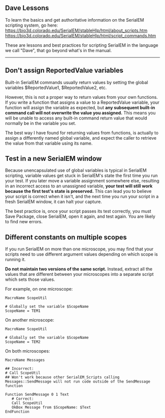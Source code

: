 Dave Lessons
------------

To learn the basics and get authoritative information on the SerialEM scripting system, go here:
    https://bio3d.colorado.edu/SerialEM/stableHlp/html/about_scripts.htm
    https://bio3d.colorado.edu/SerialEM/stableHlp/html/script_commands.htm

These are lessons and best practices for scripting SerialEM in the language we call "Dave", that go beyond what's in the manual.

---

## Don't assign ReportedValue variables

Built-in SerialEM commands usually return values by setting the global variables $ReportedValue1, $ReportedValue2, etc.

However, this is not a proper way to return values from your own functions. If you write a function that assigns a value to a ReportedValue variable, your function will assign the variable as expected, but **any subsequent built-in command call will not overwrite the value you assigned.** This means you will be unable to access any built-in command return value that would normally be in the variable you set.

The best way I have found for returning values from functions, is actually to assign a differently named global variable, and expect the caller to retrieve the value from that variable using its name.

## Test in a new SerialEM window

Because unencapsulated use of global variables is typical in SerialEM scripting, variable values get stuck in SerialEM's state the first time you run your test. If you later move a variable assignment somewhere else, resulting in an incorrect access to an unassigned variable, **your test will still work because the first test's state is preserved.** This can lead you to believe your script is correct when it isn't, and the next time you run your script in a fresh SerialEM window, it can halt your capture.

The best practice is, once your script passes its test correctly, you must Save Package, close SerialEM, open it again, and test again. You are likely to find new errors.

## Different constants on multiple scopes

If you run SerialEM on more than one microscope, you may find that your scripts need to use different argument values depending on which scope is running it.

**Do not maintain two versions of the same script.** Instead, extract all the values that are different between your microscopes into a separate script which sets those values.

For example, on one microscope:

```
MacroName ScopeUtil

# Globally set the variable $ScopeName
ScopeName = TEM1
```

On another microscope:

```
MacroName ScopeUtil

# Globally set the variable $ScopeName
ScopeName = TEM2
```

On both microscopes:

```
MacroName Messages

## Incorrect:
# Call ScopeUtil
## Won't work because other SerialEM_Scripts calling Messages::SendMessage will not run code outside of the SendMessage function

Function SendMessage 0 1 Text
   # Correct:
   Call ScopeUtil
   OkBox Message from $ScopeName: $Text
EndFunction
```